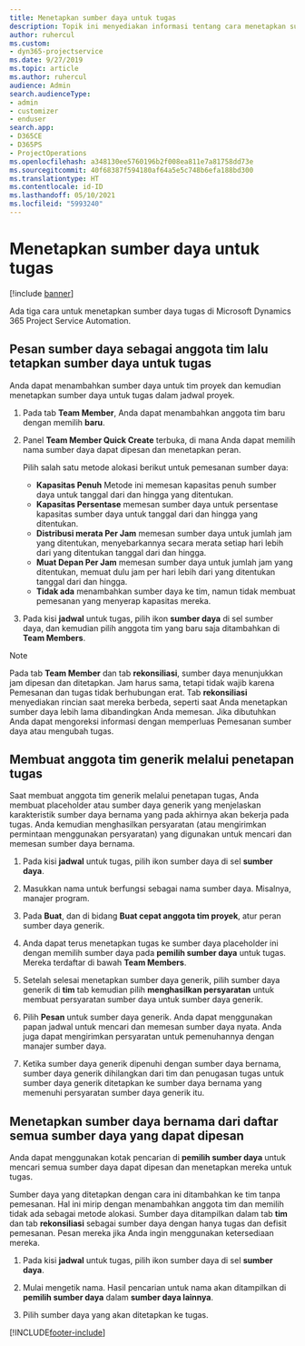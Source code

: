 ```yaml
---
title: Menetapkan sumber daya untuk tugas
description: Topik ini menyediakan informasi tentang cara menetapkan sumber daya untuk tugas.
author: ruhercul
ms.custom:
- dyn365-projectservice
ms.date: 9/27/2019
ms.topic: article
ms.author: ruhercul
audience: Admin
search.audienceType:
- admin
- customizer
- enduser
search.app:
- D365CE
- D365PS
- ProjectOperations
ms.openlocfilehash: a348130ee5760196b2f008ea811e7a81758dd73e
ms.sourcegitcommit: 40f68387f594180af64a5e5c748b6efa188bd300
ms.translationtype: HT
ms.contentlocale: id-ID
ms.lasthandoff: 05/10/2021
ms.locfileid: "5993240"
---
```

# <a name="assign-a-resource-to-a-task"></a>Menetapkan sumber daya untuk tugas

[!include [banner](../includes/psa-now-project-operations.md)]

Ada tiga cara untuk menetapkan sumber daya tugas di Microsoft Dynamics 365 Project Service Automation.

## <a name="book-a-resource-as-a-team-member-and-then-assign-the-resource-to-a-task"></a>Pesan sumber daya sebagai anggota tim lalu tetapkan sumber daya untuk tugas

Anda dapat menambahkan sumber daya untuk tim proyek dan kemudian menetapkan sumber daya untuk tugas dalam jadwal proyek.

1. Pada tab **Team Member**, Anda dapat menambahkan anggota tim baru dengan memilih **baru**. 

2. Panel **Team Member Quick Create** terbuka, di mana Anda dapat memilih nama sumber daya dapat dipesan dan menetapkan peran. 

    Pilih salah satu metode alokasi berikut untuk pemesanan sumber daya:

    - **Kapasitas Penuh** Metode ini memesan kapasitas penuh sumber daya untuk tanggal dari dan hingga yang ditentukan.
    - **Kapasitas Persentase** memesan sumber daya untuk persentase kapasitas sumber daya untuk tanggal dari dan hingga yang ditentukan.
    - **Distribusi merata Per Jam** memesan sumber daya untuk jumlah jam yang ditentukan, menyebarkannya secara merata setiap hari lebih dari yang ditentukan tanggal dari dan hingga.
    - **Muat Depan Per Jam** memesan sumber daya untuk jumlah jam yang ditentukan, memuat dulu jam per hari lebih dari yang ditentukan tanggal dari dan hingga.
    - **Tidak ada** menambahkan sumber daya ke tim, namun tidak membuat pemesanan yang menyerap kapasitas mereka.

3. Pada kisi **jadwal** untuk tugas, pilih ikon **sumber daya** di sel sumber daya, dan kemudian pilih anggota tim yang baru saja ditambahkan di **Team Members**. 

> [!NOTE]
> Pada tab **Team Member** dan tab **rekonsiliasi**, sumber daya menunjukkan jam dipesan dan ditetapkan. Jam harus sama, tetapi tidak wajib karena Pemesanan dan tugas tidak berhubungan erat. Tab **rekonsiliasi** menyediakan rincian saat mereka berbeda, seperti saat Anda menetapkan sumber daya lebih lama dibandingkan Anda memesan. Jika dibutuhkan Anda dapat mengoreksi informasi dengan memperluas Pemesanan sumber daya atau mengubah tugas.

## <a name="create-a-generic-team-member-through-task-assignment"></a>Membuat anggota tim generik melalui penetapan tugas

Saat membuat anggota tim generik melalui penetapan tugas, Anda membuat placeholder atau sumber daya generik yang menjelaskan karakteristik sumber daya bernama yang pada akhirnya akan bekerja pada tugas. Anda kemudian menghasilkan persyaratan (atau mengirimkan permintaan menggunakan persyaratan) yang digunakan untuk mencari dan memesan sumber daya bernama.

1. Pada kisi **jadwal** untuk tugas, pilih ikon sumber daya di sel **sumber daya**.

2. Masukkan nama untuk berfungsi sebagai nama sumber daya. Misalnya, manajer program.

3. Pada **Buat**, dan di bidang **Buat cepat anggota tim proyek**, atur peran sumber daya generik.

4. Anda dapat terus menetapkan tugas ke sumber daya placeholder ini dengan memilih sumber daya pada **pemilih sumber daya** untuk tugas. Mereka terdaftar di bawah **Team Members**.

5. Setelah selesai menetapkan sumber daya generik, pilih sumber daya generik di **tim** tab kemudian pilih **menghasilkan persyaratan** untuk membuat persyaratan sumber daya untuk sumber daya generik.

6. Pilih **Pesan** untuk sumber daya generik. Anda dapat menggunakan papan jadwal untuk mencari dan memesan sumber daya nyata. Anda juga dapat mengirimkan persyaratan untuk pemenuhannya dengan manajer sumber daya.

7. Ketika sumber daya generik dipenuhi dengan sumber daya bernama, sumber daya generik dihilangkan dari tim dan penugasan tugas untuk sumber daya generik ditetapkan ke sumber daya bernama yang memenuhi persyaratan sumber daya generik itu.

## <a name="assign-a-named-resource-from-the-list-of-all-bookable-resources"></a>Menetapkan sumber daya bernama dari daftar semua sumber daya yang dapat dipesan

Anda dapat menggunakan kotak pencarian di **pemilih sumber daya** untuk mencari semua sumber daya dapat dipesan dan menetapkan mereka untuk tugas.

Sumber daya yang ditetapkan dengan cara ini ditambahkan ke tim tanpa pemesanan. Hal ini mirip dengan menambahkan anggota tim dan memilih tidak ada sebagai metode alokasi. Sumber daya ditampilkan dalam tab **tim** dan tab **rekonsiliasi** sebagai sumber daya dengan hanya tugas dan defisit pemesanan. Pesan mereka jika Anda ingin menggunakan ketersediaan mereka.

1. Pada kisi **jadwal** untuk tugas, pilih ikon sumber daya di sel **sumber daya**.

2. Mulai mengetik nama. Hasil pencarian untuk nama akan ditampilkan di **pemilih sumber daya** dalam **sumber daya lainnya**.

3. Pilih sumber daya yang akan ditetapkan ke tugas.



[!INCLUDE[footer-include](../includes/footer-banner.md)]